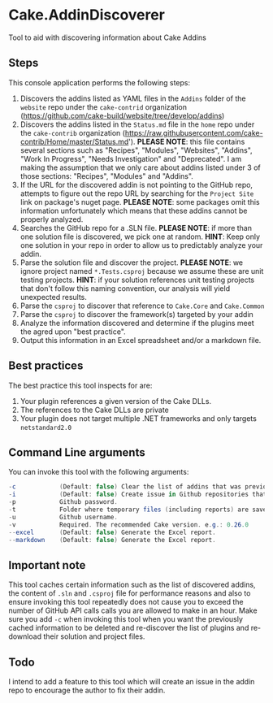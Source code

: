 # Cake.AddinDiscoverer
Tool to aid with discovering information about Cake Addins

## Steps
This console application performs the following steps:

1. Discovers the addins listed as YAML files in the `Addins` folder of the `website` repo under the `cake-contrid` organization (https://github.com/cake-build/website/tree/develop/addins)
2. Discovers the addins listed in the `Status.md` file in the `home` repo under the `cake-contrib` organization (https://raw.githubusercontent.com/cake-contrib/Home/master/Status.md'). **PLEASE NOTE**: this file contains several sections such as "Recipes", "Modules", "Websites", "Addins", "Work In Progress", "Needs Investigation" and "Deprecated". I am making the assumption that we only care about addins listed under 3 of those sections: "Recipes", "Modules" and "Addins".
3. If the URL for the discovered addin is not pointing to the GitHub repo, attempts to figure out the repo URL by searching for the `Project Site` link on package's nuget page. **PLEASE NOTE**: some packages omit this information unfortunately which means that these addins cannot be properly analyzed.
4. Searches the GitHub repo for a .SLN file. **PLEASE NOTE**: if more than one solution file is discovered, we pick one at random. **HINT**: Keep only one solution in your repo in order to allow us to predictably analyze your addin.
5. Parse the solution file and discover the project. **PLEASE NOTE**: we ignore project named `*.Tests.csproj` because we assume these are unit testing projects. **HINT**: if your solution references unit testing projects that don't follow this naming convention, our analysis will yield unexpected results.
6. Parse the `csproj` to discover that reference to `Cake.Core` and `Cake.Common`
7. Parse the `csproj` to discover the framework(s) targeted by your addin
8. Analyze the information discovered and determine if the plugins meet the agred upon "best practice".
9. Output this information in an Excel spreadsheet and/or a markdown file.

## Best practices

The best practice this tool inspects for are:

1. Your plugin references a given version of the Cake DLLs.
2. The references to the Cake DLLs are private
3. Your plugin does not target multiple .NET frameworks and only targets `netstandard2.0`

## Command Line arguments

You can invoke this tool with the following arguments:

```csharp
-c            (Default: false) Clear the list of addins that was previously cached.
-i            (Default: false) Create issue in Github repositories that do not meet recommendations.
-p            Github password.
-t            Folder where temporary files (including reports) are saved.
-u            Github username.
-v            Required. The recommended Cake version. e.g.: 0.26.0
--excel       (Default: false) Generate the Excel report.
--markdown    (Default: false) Generate the Excel report.
```

## Important note

This tool caches certain information such as the list of discovered addins, the content of `.sln` and `.csproj` file for performance reasons and also to ensure invoking this tool repeatedly does not cause you to exceed the number of GitHub API calls calls you are allowed to make in an hour. Make sure you add `-c` when invoking this tool when you want the previously cached information to be deleted and re-discover the list of plugins and re-download their solution and project files.

## Todo

I intend to add a feature to this tool which will create an issue in the addin repo to encourage the author to fix their addin.